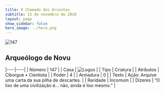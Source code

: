 ```yaml
---
title: O Chamado dos Arcontes
subtitle: 15 de novembro de 2018
layout: page
show_sidebar: false
hero_image: ../hero.png
---
```


![147](https://cdn.keyforgegame.com/media/card_front/pt/341_147_X27M5CQW494F_pt.png)

## Arqueólogo de Novu

|----|----|
| Número | 147 |
| Casa | ![Logos](https://archonarcana.com/images/thumb/c/ce/Logos.png/22px-Logos.png "Logos") |
| Tipo | Criatura |
| Atributos | Ciborgue • Cientista |
| Poder | 4 |
| Armadura | 0 |
| Texto | Ação: Arquive uma carta da sua pilha de descartes. |
| Raridade | Incomum |
| Dizeres | “O lixo de uma civilização é... não,  ainda é lixo mesmo.” |
